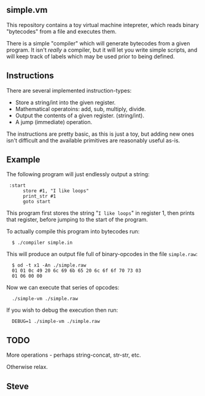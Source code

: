 simple.vm
---------

This repository contains a toy virtual machine intepreter, which reads binary "bytecodes" from a file and executes them.

There is a simple "compiler" which will generate bytecodes from a given
program.  It isn't _really_ a compiler, but it will let you write simple scripts, and will keep track of labels which may be used prior to being defined.


Instructions
------------

There are several implemented instruction-types:

*  Store a string/int into the given register.
*  Mathematical operatoins: add, sub, multiply, divide.
*  Output the contents of a given register. (string/int).
*  A jump (immediate) operation.

The instructions are pretty basic, as this is just a toy, but adding new ones isn't difficult and the available primitives are reasonably useful as-is.


Example
-------

The following program will just endlessly output a string:

     :start
          store #1, "I like loops"
          print_str #1
          goto start

This program first stores the string "`I like loops`" in register 1, then prints that register, before jumping to the start of the program.

To actually compile this program into bytecodes run:

      $ ./compiler simple.in

This will produce an output file full of binary-opcodes in the file `simple.raw`:

      $ od -t x1 -An ./simple.raw
      01 01 0c 49 20 6c 69 6b 65 20 6c 6f 6f 70 73 03
      01 06 00 00


Now we can execute that series of opcodes:

      ./simple-vm ./simple.raw

If you wish to debug the execution then run:

      DEBUG=1 ./simple-vm ./simple.raw


TODO
----

More operations - perhaps string-concat, str-str, etc.

Otherwise relax.

Steve
--
